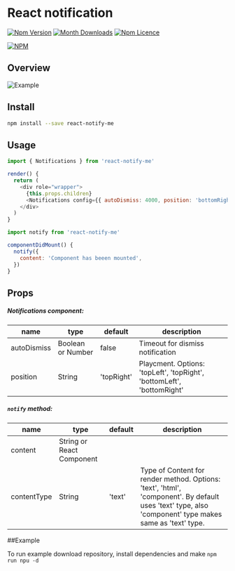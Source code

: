 # React notification

[![Npm Version](https://badge.fury.io/js/react-notify-me.svg)](https://www.npmjs.com/package/react-notify-me)
[![Month Downloads](https://img.shields.io/npm/dm/react-notify-me.svg)](http://npm-stat.com/charts.html?package=react-notify-me)
[![Npm Licence](https://img.shields.io/npm/l/react-notify-me.svg)](https://www.npmjs.com/package/react-notify-me)

[![NPM](https://nodei.co/npm/react-notify-me.png?downloads=true&downloadRank=true&stars=true)](https://nodei.co/npm/react-notify-me/)


## Overview

![Example](./images/example.gif)


## Install

```bash
npm install --save react-notify-me
```


## Usage

```javascript
import { Notifications } from 'react-notify-me'

render() {
  return (
    <div role="wrapper">
      {this.props.children}
      <Notifications config={{ autoDismiss: 4000, position: 'bottomRight' }} />
    </div>
  )
}
```

```javascript
import notify from 'react-notify-me'

componentDidMount() {
  notify({
    content: 'Component has beeen mounted',
  })
}
```


## Props

##### Notifications component:

name | type | default | description
---- | ---- | ------- | -----------
autoDismiss | Boolean or Number | false | Timeout for dismiss notification
position | String | 'topRight' | Playcment. Options: 'topLeft', 'topRight', 'bottomLeft', 'bottomRight'

##### `notify` method:

name | type | default | description
---- | ---- | ------- | -----------
content | String or React Component |  |
contentType | String | 'text' | Type of Content for render method. Options: 'text', 'html', 'component'. By default uses 'text' type, also 'component' type makes same as 'text' type.


##Example

To run example download repository, install dependencies and make `npm run npu -d`
